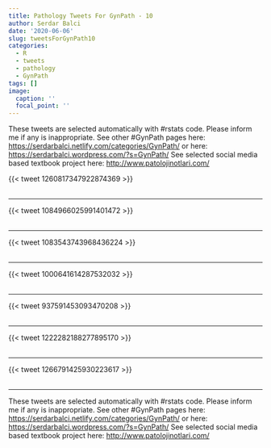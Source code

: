 ```yaml
---
title: Pathology Tweets For GynPath - 10
author: Serdar Balci
date: '2020-06-06'
slug: tweetsForGynPath10
categories:
  - R
  - tweets
  - pathology
  - GynPath
tags: []
image:
  caption: ''
  focal_point: ''
---
```



These tweets are selected automatically with #rstats code. Please inform me if any is inappropriate.
See other #GynPath pages here: https://serdarbalci.netlify.com/categories/GynPath/  or here: https://serdarbalci.wordpress.com/?s=GynPath/ 
See selected social media based textbook project here: http://www.patolojinotlari.com/

{{< tweet 1260817347922874369 >}}
<br>
<br>
<hr>
{{< tweet 1084966025991401472 >}}
<br>
<br>
<hr>
{{< tweet 1083543743968436224 >}}
<br>
<br>
<hr>
{{< tweet 1000641614287532032 >}}
<br>
<br>
<hr>
{{< tweet 937591453093470208 >}}
<br>
<br>
<hr>
{{< tweet 1222282188277895170 >}}
<br>
<br>
<hr>
{{< tweet 1266791425930223617 >}}
<br>
<br>
<hr>


These tweets are selected automatically with #rstats code. Please inform me if any is inappropriate.
See other #GynPath pages here: https://serdarbalci.netlify.com/categories/GynPath/  or here: https://serdarbalci.wordpress.com/?s=GynPath/ 
See selected social media based textbook project here: http://www.patolojinotlari.com/
